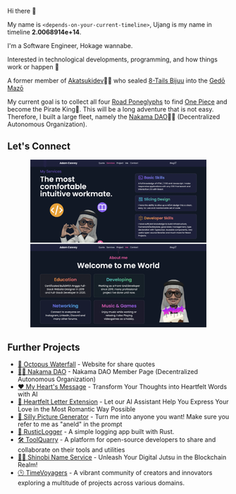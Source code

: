 Hi there 👋

My name is `<depends-on-your-current-timeline>`, Ujang is my name in timeline **2.0068914e+14**.

I'm a Software Engineer, Hokage wannabe.

Interested in technological developments, programming, and how things work or happen 🚀

A former member of [Akatsukidev](https://imyours.vercel.app/queue?redirect_uri=https://github.com/akatsukidev)🥷🏽 who sealed [8-Tails Bijuu](https://imyours.vercel.app/queue?redirect_uri=https://naruto.fandom.com/wiki/Gy%C5%ABki) into the [Gedō Mazō](https://imyours.vercel.app/queue?redirect_uri=https://naruto.fandom.com/wiki/Demonic_Statue_of_the_Outer_Path)

My current goal is to collect all four [Road Poneglyphs](https://imyours.vercel.app/queue?redirect_uri=https://onepiece.fandom.com/wiki/Poneglyph) to find [One Piece](https://imyours.vercel.app/queue?redirect_uri=https://onepiece.fandom.com/wiki/One_Piece) and become the Pirate King👑. This will be a long adventure that is not easy. Therefore, I built a large fleet, namely the [Nakama DAO](https://imyours.vercel.app/queue?redirect_uri=https://nakama-dao.vercel.app/)🏴‍☠️ (Decentralized Autonomous Organization).

## Let's Connect

<p align="center">
  <a href="https://imyours.vercel.app/queue?redirect_uri=/#services">
    <img src="./resources/services.webp" width="400" alt="Portfolio Website - Services"/>
  </a>
  <a href="https://imyours.vercel.app/queue?redirect_uri=/#me">
    <img src="./resources/me.webp" width="400" alt="Portfolio Website - Me"/>
  </a>
</p>

## Further Projects

- [🐙 Octopus Waterfall](https://imyours.vercel.app/queue?redirect_uri=https://octopuswaterfall.web.app/) - Website for share quotes
- [🏴‍☠️ Nakama DAO](https://imyours.vercel.app/queue?redirect_uri=https://nakama-dao.vercel.app/) - Nakama DAO Member Page (Decentralized Autonomous Organization)
- [❤️ My Heart's Message](https://imyours.vercel.app/queue?redirect_uri=https://my-hearts-message.vercel.app/?fr=gh) - Transform Your Thoughts into Heartfelt Words with AI
- [💌 Heartfelt Letter Extension](https://imyours.vercel.app/queue?redirect_uri=https://github.com/adamcanray/heartfelt-letters-extension) - Let our AI Assistant Help You Express Your Love in the Most Romantic Way Possible
- [🤪 Silly Picture Generator](https://imyours.vercel.app/queue?redirect_uri=https://silly-picture-generator.vercel.app/) - Turn me into anyone you want! Make sure you refer to me as "aneld" in the prompt
- [📃 RusticLogger](https://imyours.vercel.app/queue?redirect_uri=https://github.com/adamcanray/rustic-logger) - A simple logging app built with Rust.
- [🛠️ ToolQuarry](https://imyours.vercel.app/queue?redirect_uri=https://github.com/orgs/toolquarry) - A platform for open-source developers to share and collaborate on their tools and utilities
- [🥷🏽 Shinobi Name Service](https://imyours.vercel.app/queue?redirect_uri=https://shinobi-name-service-web3.vercel.app/) - Unleash Your Digital Jutsu in the Blockchain Realm!
- [🕒 TimeVoyagers](https://imyours.vercel.app/queue?redirect_uri=https://github.com/TimeVoyagers) - A vibrant community of creators and innovators exploring a multitude of projects across various domains.

